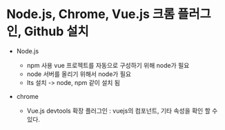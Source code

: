 # Node.js, Chrome, Vue.js 크롬 플러그인, Github 설치

* Node.js 
  - npm 사용 vue 프로젝트를 자동으로 구성하기 위해 node가 필요
  - node 서버를 올리기 위해서 node가 필요
  - lts 설치 -> node, npm 같이 설치 됨

* chrome 
  - Vue.js devtools 확장 플러그인 : vuejs의 컴포넌트, 기타 속성을 확인 할 수 있다.
  

